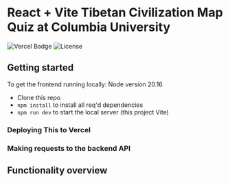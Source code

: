 
# React + Vite Tibetan Civilization Map Quiz at Columbia University 

![Vercel Badge](https://deploy-badge.vercel.app/vercel/deploy-badge)
![License](https://img.shields.io/badge/license-MIT-blue)

## Getting started

To get the frontend running locally:
Node version 20.16

- Clone this repo
- `npm install` to install all req'd dependencies
- `npm run dev` to start the local server (this project Vite)

### Deploying This to Vercel


### Making requests to the backend API


## Functionality overview

